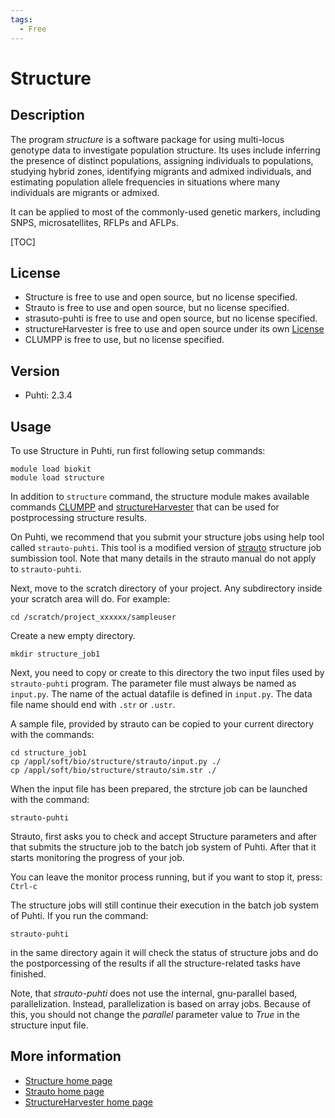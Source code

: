 ```yaml
---
tags:
  - Free
---
```


# Structure

## Description

The program _structure_ is a software package for using multi-locus genotype data to investigate population structure. 
Its uses include inferring the presence of distinct populations, assigning individuals to populations, studying hybrid zones, 
identifying migrants and admixed individuals, and estimating population allele frequencies in situations where many 
individuals are migrants or admixed.

It can be applied to most of the commonly-used genetic markers, including SNPS, microsatellites, RFLPs and AFLPs. 

[TOC]

## License

- Structure is free to use and open source, but no license specified.
- Strauto is free to use and open source, but no license specified.
- strasuto-puhti is free to use and open source, but no license specified.
- structureHarvester is free to use and open source under its own [License](https://github.com/dentearl/structureHarvester/blob/master/LICENSE)
- CLUMPP is free to use, but no license specified.

## Version

*    Puhti: 2.3.4

## Usage

To use Structure in Puhti, run first following setup commands:

```text
module load biokit
module load structure
```

In addition to `structure` command, the structure module makes available commands [CLUMPP](https://web.stanford.edu/group/rosenberglab/clumpp.html) and [structureHarvester](https://github.com/dentearl/structureHarvester/) that can be used for postprocessing structure results.

On Puhti, we recommend that you submit your structure jobs using help tool called `strauto-puhti`.
This tool is a modified version of [strauto](http://dx.doi.org/10.1186/s12859-017-1593-0) structure
job sumbission tool. Note that many details in the strauto manual do not apply to `strauto-puhti`.   

Next, move to the scratch directory of your project. Any subdirectory inside your scratch area will do.
For example:

```text
cd /scratch/project_xxxxxx/sampleuser
```
Create a new empty directory.

```text
mkdir structure_job1
```
Next, you need to copy or create to this directory the two input files used by `strauto-puhti` program.
The parameter file must always be named as `input.py`. The name of the actual datafile is defined in
`input.py`. The data file name should end with `.str` or `.ustr`. 

A sample file, provided by strauto can be copied to your current directory with the commands:

```text
cd structure_job1
cp /appl/soft/bio/structure/strauto/input.py ./  
cp /appl/soft/bio/structure/strauto/sim.str ./ 
```

When the input file has been prepared, the strcture job can be launched with the command:
```text
strauto-puhti
```
Strauto, first asks you to check and accept Structure parameters and after that
submits the structure job to the batch job system of Puhti. After that
it starts monitoring the progress of your job.

You can leave the monitor process running, but if you want to stop it, press:
`Ctrl-c`

The structure jobs will still continue their execution in the batch job system
of  Puhti. If you run the command:

```text
strauto-puhti
```
in the same directory again it will check the status of structure jobs and do the
postporcessing of the results if all the structure-related tasks have finished.

Note, that _strauto-puhti_ does not use the internal, gnu-parallel based, parallelization.
Instead, parallelization is based on array jobs. Because of this, you should not change 
the _parallel_ parameter value to _True_ in the structure input file. 

## More information

*    [Structure home page](https://web.stanford.edu/group/pritchardlab/structure.html)
*    [Strauto home page ](https://vc.popgen.org/software/strauto/)
*    [StructureHarvester home page](http://alumni.soe.ucsc.edu/~dearl/software/structureHarvester/)


